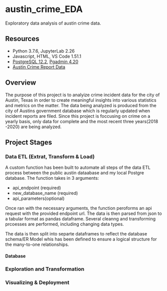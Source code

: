 # austin_crime_EDA
Exploratory data analysis of austin crime data. 

## Resources 
- Python 3.7.6, JupyterLab 2.26
- Javascript, HTML, VS Code 1.51.1
- [PostgreSQL 12.2](https://www.postgresql.org/), [Pgadmin 4.20](https://www.pgadmin.org/) 
- [Austin Crime Report Data](https://data.austintexas.gov/Public-Safety/Crime-Reports/fdj4-gpfu)


## Overview 
The purpose of this project is to analyize crime incident data for the city of Austin, Texas in order to create meaningful insights into various statistics and metrics on the matter. 
The data being analyzed is produced from the city of Austins government database which is regularly updated when incident reports are filed. 
Since this project is foccusing on crime on a yearly basis, only data for complete and the most recent three years(2018 -2020) are being analyzed.   


## Project Stages 
### Data ETL (Extrat, Transform & Load) 
A custom function has been built to automate all steps of the data ETL process between the public austin dataabase and my local Postgre database. 
The function takes in 3 arguments: 
- api_endpoint (required)
- new_database_name (required)
- api_parameters(optional) 

Once ran with the necessary arguments, the function peroforms an api request with the provided endpoint url. 
The data is then parsed from json to a tabular format as pandas dataframe. 
Several cleanng and transforming prcoesses are performed, including changing data types. 

The data is then split into separte dataframes to reflect the database schema/ER Model whis has been defined to ensure a logical structure for the many-to-one relationships.

#### Database 

### Exploration and Transformation 


### Visualizing & Deployment 



